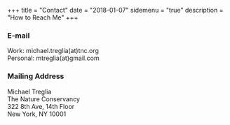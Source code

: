 +++
title = "Contact"
date = "2018-01-07"
sidemenu = "true"
description = "How to Reach Me"
+++

### E-mail

Work: michael.treglia(at)tnc.org <br/>
Personal: mtreglia(at)gmail.com 


### Mailing Address

Michael Treglia <br/>
The Nature Conservancy <br/>
322 8th Ave, 14th Floor <br/>
New York, NY 10001 <br/>



